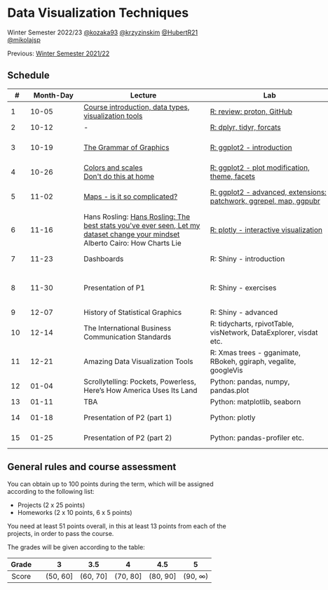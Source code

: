 # Data Visualization Techniques

Winter Semester 2022/23 [@kozaka93](https://github.com/kozaka93) [@krzyzinskim](https://github.com/krzyzinskim) [@HubertR21](https://github.com/HubertR21) [@mikolajsp](https://github.com/mikolajsp)

Previous: [Winter Semester 2021/22](https://github.com/mini-pw/2022Z-DataVisualizationTechniques)

## Schedule

<table style="undefined;table-layout: fixed; width: 961px">
<colgroup>
<col style="width: 45">
<col style="width: 125px">
<col style="width: 300px">
<col style="width: 300px">
<col style="width: 140px">
<col style="width: 80px">
</colgroup>
<thead>
  <tr>
    <th>#</th>
    <th>Month-Day</th>
    <th>Lecture</th>
    <th>Lab</th>
    <th>Project</th>
    <th>Points</th>
  </tr>
</thead>
<tbody>
  <tr>
    <td rowspan="4">1</td>
    <td rowspan="4">10-05</td>
    <td rowspan="4"><a href=https://github.com/MI2-Education/2023Z-DataVisualizationTechniques/blob/main/lectures/L1-Intro.pdf target="_blank" rel="noopener noreferrer">Course introduction, data types, visualization tools</a></td>
    <td rowspan="4"><a href=https://github.com/MI2-Education/2023Z-DataVisualizationTechniques/tree/main/labs/lab1 target="_blank" rel="noopener noreferrer">R: review: proton, GitHub</a></td>
    <td rowspan="4"><a href=https://github.com/MI2-Education/2023Z-DataVisualizationTechniques/tree/main/projects/project1 target="_blank" rel="noopener noreferrer">Introducing&nbsp;&nbsp;P1</a></td>
    <td rowspan="4"></td>
  </tr>
  <tr>
  </tr>
  <tr>
  </tr>
  <tr>
  </tr>
  <tr>
    <td rowspan="4">2</td>
    <td rowspan="4">10-12</td>
    <td rowspan="4">-</td>
    <td rowspan="4"><a href=https://github.com/MI2-Education/2023Z-DataVisualizationTechniques/tree/main/labs/lab2 target="_blank" rel="noopener noreferrer">R: dplyr, tidyr, forcats</a></td>
    <td rowspan="4">Group work</td>
    <td rowspan="4">P1 (1p)</td>
  </tr>
  <tr>
  </tr>
  <tr>
  </tr>
  <tr>
  </tr>
  <tr>
    <td rowspan="4">3</td>
    <td rowspan="4">10-19</td>
    <td rowspan="4"><a href=https://github.com/MI2-Education/2023Z-DataVisualizationTechniques/blob/main/lectures/L2-gramatyka.pdf target="_blank" rel="noopener noreferrer">The Grammar of Graphics</a></td>
    <td rowspan="4"><a href=https://github.com/MI2-Education/2023Z-DataVisualizationTechniques/tree/main/labs/lab3 target="_blank" rel="noopener noreferrer">R: ggplot2 - introduction</a></td>
    <td rowspan="4">Data exploration</td>
    <td rowspan="4">P1 (1p)<br><a href="https://github.com/MI2-Education/2023Z-DataVisualizationTechniques/issues/69"> HW1 (5p) </a></td>
  </tr>
  <tr>
  </tr>
  <tr>
  </tr>
  <tr>
  </tr>
  <tr>
    <td rowspan="4">4</td>
    <td rowspan="4">10-26</td>
    <td rowspan="4"><a href=https://github.com/MI2-Education/2023Z-DataVisualizationTechniques/blob/main/lectures/L3-kolory-skale.pdf target="_blank" rel="noopener noreferrer">Colors and scales <br> Don't do this at home</a></td>
    <td rowspan="4"><a href=https://github.com/MI2-Education/2023Z-DataVisualizationTechniques/tree/main/labs/lab4 target="_blank" rel="noopener noreferrer">R: ggplot2 - plot modification, theme, facets</a></td>
    <td rowspan="4">First visualizations</td>
    <td rowspan="4">P1 (1p)</td>
  </tr>
  <tr>
  </tr>
  <tr>
  </tr>
  <tr>
  </tr>
  <tr>
    <td rowspan="4">5</td>
    <td rowspan="4">11-02</td>
    <td rowspan="4"><a href=https://github.com/MI2-Education/2023Z-DataVisualizationTechniques/blob/main/lectures/L4-maps.pdf target="_blank" rel="noopener noreferrer">Maps - is it so complicated?</a></td>
    <td rowspan="4"><a href=https://github.com/MI2-Education/2023Z-DataVisualizationTechniques/tree/main/labs/lab5 target="_blank" rel="noopener noreferrer"> R: ggplot2 - advanced, extensions: patchwork, ggrepel, map, ggpubr</a></td>
    <td rowspan="4">Advanced visualizations</td>
    <td rowspan="4">P1 (1p)<br><a href=https://github.com/MI2-Education/2023Z-DataVisualizationTechniques/issues/140 target="_blank" rel="noopener noreferrer">HW2 (5p)</a></td>
  </tr>
  <tr>
  </tr>
  <tr>
  </tr>
  <tr>
  </tr>
  <tr>
    <td rowspan="4">6</td>
    <td rowspan="4">11-16</td>
    <td rowspan="4">Hans Rosling: <a href="https://www.ted.com/talks/hans_rosling_the_best_stats_you_ve_ever_seen" target="_blank" rel="noopener noreferrer">Hans Rosling: The best stats you've ever seen</a>,<a href="https://www.ted.com/talks/hans_rosling_let_my_dataset_change_your_mindset" target="_blank" rel="noopener noreferrer"> Let my dataset change your mindset</a> <br> Alberto Cairo: How Charts Lie </td>
    <td rowspan="4"><a href=https://github.com/MI2-Education/2023Z-DataVisualizationTechniques/tree/main/labs/lab6  target="_blank" rel="noopener noreferrer">R: plotly - interactive visualization</a></td>
    <td rowspan="4">Prototype</td>
    <td rowspan="4">P1 (1p)</td>
  </tr>
  <tr>
  </tr>
  <tr>
  </tr>
  <tr>
  </tr>
  <tr>
    <td rowspan="4">7</td>
    <td rowspan="4">11-23</td>
    <td rowspan="4">Dashboards</td>
    <td rowspan="4">R: Shiny - introduction</td>
    <td rowspan="4">Consultations</td>
    <td rowspan="4"><a href=https://github.com/MI2-Education/2023Z-DataVisualizationTechniques/issues/162 target="_blank" rel="noopener noreferrer">HW3 (10p)</a></td>
  </tr>
  <tr>
  </tr>
  <tr>
  </tr>
  <tr>
  </tr>
  <tr>
    <td rowspan="4">8</td>
    <td rowspan="4">11-30</td>
    <td rowspan="4">Presentation of P1 </td>
    <td rowspan="4">R: Shiny - exercises </td>
    <td rowspan="4">Discussing P1 <br>Introducing P2</td>
    <td rowspan="4">HW4 (5p)<br>P1 (20p)</td>
  </tr>
  <tr>
  </tr>
  <tr>
  </tr>
  <tr>
  </tr>
  <tr>
    <td rowspan="4">9</td>
    <td rowspan="4">12-07</td>
    <td rowspan="4">History of Statistical Graphics</td>
    <td rowspan="4">R: Shiny - advanced</td>
    <td rowspan="4">Group work</td>
    <td rowspan="4">P2 (1p)</td>
  </tr>
  <tr>
  </tr>
  <tr>
  </tr>
  <tr>
  </tr>
  <tr>
    <td rowspan="4">10</td>
    <td rowspan="4">12-14</td>
    <td rowspan="4">The International Business Communication Standards</td>
    <td rowspan="4">R: tidycharts, rpivotTable, visNetwork, DataExplorer, visdat etc.</td>
    <td rowspan="4">Consultations</td>
    <td rowspan="4">HW5 (5p)</td>
  </tr>
  <tr>
  </tr>
  <tr>
  </tr>
  <tr>
  </tr>
  <tr>
    <td rowspan="4">11</td>
    <td rowspan="4">12-21</td>
    <td rowspan="4">Amazing Data Visualization Tools</td>
    <td rowspan="4">R: Xmas trees - gganimate, RBokeh, ggiraph, vegalite, googleVis</td>
    <td rowspan="4">Data analysis</td>
    <td rowspan="4">P2 (2p)<br>HW6 (10p)</td>
  </tr>
  <tr>
  </tr>
  <tr>
  </tr>
  <tr>
  </tr>
  <tr>
    <td rowspan="4">12</td>
    <td rowspan="4">01-04</td>
    <td rowspan="4">Scrollytelling: Pockets, Powerless, Here’s How America Uses Its Land</td>
    <td rowspan="4">Python: pandas, numpy, pandas.plot</td>
    <td rowspan="4">Consultations</td>
    <td rowspan="4">HW7 (5p)</td>
  </tr>
  <tr>
  </tr>
  <tr>
  </tr>
  <tr>
  </tr>
  <tr>
    <td rowspan="4">13</td>
    <td rowspan="4">01-11</td>
    <td rowspan="4">TBA</td>
    <td rowspan="4">Python: matplotlib, seaborn</td>
    <td rowspan="4">Prototype</td>
    <td rowspan="4">P2 (2p)</td>
  </tr>
  <tr>
  </tr>
  <tr>
  </tr>
  <tr>
  </tr>
  <tr>
    <td rowspan="4">14</td>
    <td rowspan="4">01-18</td>
    <td rowspan="4">Presentation of P2 (part 1)</td>
    <td rowspan="4">Python: plotly</td>
    <td rowspan="4">Discussing P2</td>
    <td rowspan="4">HW8 (5p)</td>
  </tr>
  <tr>
  </tr>
  <tr>
  </tr>
  <tr>
  </tr>
  <tr>
    <td rowspan="4">15</td>
    <td rowspan="4">01-25</td>
    <td rowspan="4">Presentation of P2 (part 2)</td>
    <td rowspan="4">Python: pandas-profiler etc.</td>
    <td rowspan="4">Consultations</td>
    <td rowspan="4">P2 (20p)</td>
  </tr>
  <tr>
  </tr>
  <tr>
  </tr>
  <tr>
  </tr>
</tbody>
</table>


## General rules and course assessment

You can obtain up to 100 points during the term, which will be assigned according to the following list:

- Projects (2 x 25 points)
- Homeworks (2 x 10 points, 6 x 5 points)

You need at least 51 points overall, in this at least 13 points from each of the projects, in order to pass the course.

The grades will be given according to the table:

| Grade |  | 3 | 3.5 | 4 | 4.5 | 5 |
|:---:| :---: |:---:|:---:|:---:|:---:|:---:|
| Score |  | (50, 60] | (60, 70] | (70, 80] | (80, 90] | (90, ∞) |
